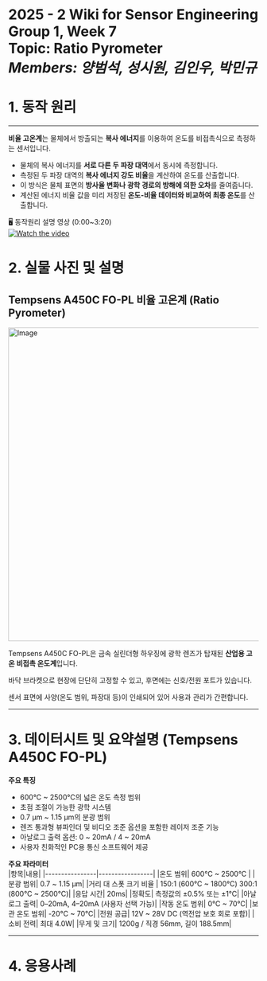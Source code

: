 # 2025 - 2 Wiki for Sensor Engineering Group 1, Week 7 <br/> Topic: Ratio Pyrometer <br/> *Members: 양범석, 성시원, 김인우, 박민규*
# 1. 동작 원리
---  
**비율 고온계**는 물체에서 방출되는 **복사 에너지**를 이용하여 온도를 비접촉식으로 측정하는 센서입니다.  

* 물체의 복사 에너지를 **서로 다른 두 파장 대역**에서 동시에 측정합니다.  
* 측정된 두 파장 대역의 **복사 에너지 강도 비율**을 계산하여 온도를 산출합니다.  
* 이 방식은 물체 표면의 **방사율 변화나 광학 경로의 방해에 의한 오차**를 줄여줍니다.  
* 계산된 에너지 비율 값을 미리 저장된 **온도-비율 데이터와 비교하여 최종 온도**를 산출합니다.  

🖥️ 동작원리 설명 영상  (0:00~3:20)  
[![Watch the video](https://img.youtube.com/vi/0OrGTiAv9fw/hqdefault.jpg)](https://www.youtube.com/watch?v=0OrGTiAv9fw)  

# 2. 실물 사진 및 설명
## Tempsens A450C FO-PL 비율 고온계 (Ratio Pyrometer) 
<img width="1147" height="630" alt="Image" src="https://github.com/user-attachments/assets/d1d5c568-594d-428f-a677-48c31303ab04" />

Tempsens A450C FO-PL은 금속 실린더형 하우징에 광학 렌즈가 탑재된 **산업용 고온 비접촉 온도계**입니다.  

바닥 브라켓으로 현장에 단단히 고정할 수 있고, 후면에는 신호/전원 포트가 있습니다.  

센서 표면에 사양(온도 범위, 파장대 등)이 인쇄되어 있어 사용과 관리가 간편합니다.  
  
---
# 3. 데이터시트 및 요약설명 (Tempsens A450C FO-PL)

**주요 특징**  
- 600°C ~ 2500°C의 넓은 온도 측정 범위  
- 초점 조절이 가능한 광학 시스템  
- 0.7 µm ~ 1.15 µm의 분광 범위  
- 렌즈 통과형 뷰파인더 및 비디오 조준 옵션을 포함한 레이저 조준 기능  
- 아날로그 출력 옵션: 0 ~ 20mA / 4 ~ 20mA  
- 사용자 친화적인 PC용 통신 소프트웨어 제공  

**주요 파라미터**  
|항목|내용|
|----------------|-----------------|
|온도 범위|	600°C ~ 2500°C |
|분광 범위|	0.7 ~ 1.15 µm|
|거리 대 스폿 크기 비율	| 150:1 (600°C ~ 1800°C) 300:1 (800°C ~ 2500°C)|
|응답 시간|	20ms|
|정확도|	측정값의 ±0.5% 또는 ±1°C|
|아날로그 출력|	0–20mA, 4–20mA (사용자 선택 가능)|
|작동 온도 범위|	0°C ~ 70°C|
|보관 온도 범위|	-20°C ~ 70°C|
|전원 공급|	12V ~ 28V DC (역전압 보호 회로 포함)|
|소비 전력|	최대 4.0W|
|무게 및 크기|	1200g / 직경 56mm, 길이 188.5mm|

---

# 4. 응용사례
